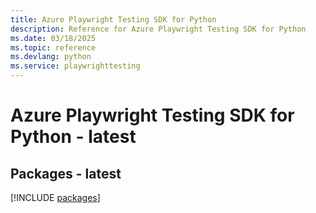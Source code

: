 ```yaml
---
title: Azure Playwright Testing SDK for Python
description: Reference for Azure Playwright Testing SDK for Python
ms.date: 03/18/2025
ms.topic: reference
ms.devlang: python
ms.service: playwrighttesting
---
```

# Azure Playwright Testing SDK for Python - latest
## Packages - latest
[!INCLUDE [packages](playwright-testing-index.md)]